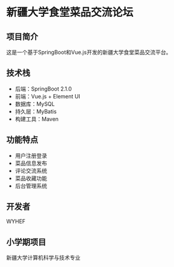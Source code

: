 # 新疆大学食堂菜品交流论坛

## 项目简介
这是一个基于SpringBoot和Vue.js开发的新疆大学食堂菜品交流平台。

## 技术栈
- 后端：SpringBoot 2.1.0
- 前端：Vue.js + Element UI
- 数据库：MySQL
- 持久层：MyBatis
- 构建工具：Maven

## 功能特点
- 用户注册登录
- 菜品信息发布
- 评论交流系统
- 菜品收藏功能
- 后台管理系统

## 开发者
WYHEF

## 小学期项目
新疆大学计算机科学与技术专业